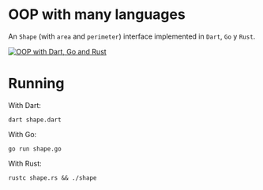 # OOP with many languages

An `Shape` (with `area` and `perimeter`) interface implemented in
`Dart`, `Go` y `Rust`.

[![OOP with Dart, Go and Rust](https://img.youtube.com/vi/3VPn3XE81HI/0.jpg)](https://www.youtube.com/watch?v=3VPn3XE81HI)

# Running

With Dart:

```
dart shape.dart
```

With Go:

```
go run shape.go
```

With Rust:

```
rustc shape.rs && ./shape
```
